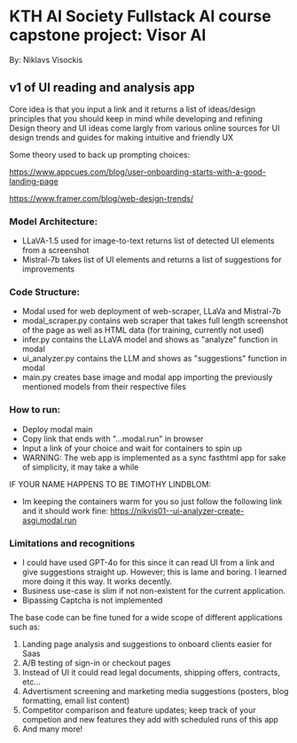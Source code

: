 
# KTH AI Society Fullstack AI course capstone project: Visor AI
By: Niklavs Visockis

## v1 of UI reading and analysis app 
Core idea is that you input a link and it returns a list of ideas/design principles that you should keep in mind while developing and refining
Design theory and UI ideas come largly from various online sources for UI design trends and guides for making intuitive and friendly UX

Some theory used to back up prompting choices:

https://www.appcues.com/blog/user-onboarding-starts-with-a-good-landing-page

https://www.framer.com/blog/web-design-trends/

### Model Architecture: 
- LLaVA-1.5 used for image-to-text returns list of detected UI elements from a screenshot
- Mistral-7b takes list of UI elements and returns a list of suggestions for improvements

### Code Structure:
- Modal used for web deployment of web-scraper, LLaVa and Mistral-7b 
- modal_scraper.py contains web scraper that takes full length screenshot of the page as well as HTML data (for training, currently not used)
- infer.py contains the LLaVA model and shows as "analyze" function in modal
- ui_analyzer.py contains the LLM and shows as "suggestions" function in modal
- main.py creates base image and modal app importing the previously mentioned models from their respective files

### How to run:
- Deploy modal main
- Copy link that ends with "...modal.run" in browser
- Input a link of your choice and wait for containers to spin up
- WARNING: The web app is implemented as a sync fasthtml app for sake of simplicity, it may take a while

IF YOUR NAME HAPPENS TO BE TIMOTHY LINDBLOM:
- Im keeping the containers warm for you so just follow the following link and it should work fine: https://nikvis01--ui-analyzer-create-asgi.modal.run 

### Limitations and recognitions
- I could have used GPT-4o for this since it can read UI from a link and give suggestions straight up. However; this is lame and boring. I learned more doing it this way. It works decently. 
- Business use-case is slim if not non-existent for the current application. 
- Bipassing Captcha is not implemented

The base code can be fine tuned for a wide scope of different applications such as:
1. Landing page analysis and suggestions to onboard clients easier for Saas
2. A/B testing of sign-in or checkout pages
3. Instead of UI it could read legal documents, shipping offers, contracts, etc...
4. Advertisment screening and marketing media suggestions (posters, blog formatting, email list content)
5. Competitor comparison and feature updates; keep track of your competion and new features they add with scheduled runs of this app
6. And many more!
